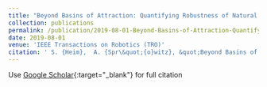 ```yaml
---
title: "Beyond Basins of Attraction: Quantifying Robustness of Natural Dynamics"
collection: publications
permalink: /publication/2019-08-01-Beyond-Basins-of-Attraction-Quantifying-Robustness-of-Natural-Dynamics
date: 2019-08-01
venue: 'IEEE Transactions on Robotics (TRO)'
citation: ' S. {Heim},  A. {Spr\&quot;{o}witz}, &quot;Beyond Basins of Attraction: Quantifying Robustness of Natural Dynamics.&quot; IEEE Transactions on Robotics (TRO), 2019.'
---
```

Use [Google Scholar](https://scholar.google.com/scholar?q=Beyond+Basins+of+Attraction:+Quantifying+Robustness+of+Natural+Dynamics){:target="_blank"} for full citation